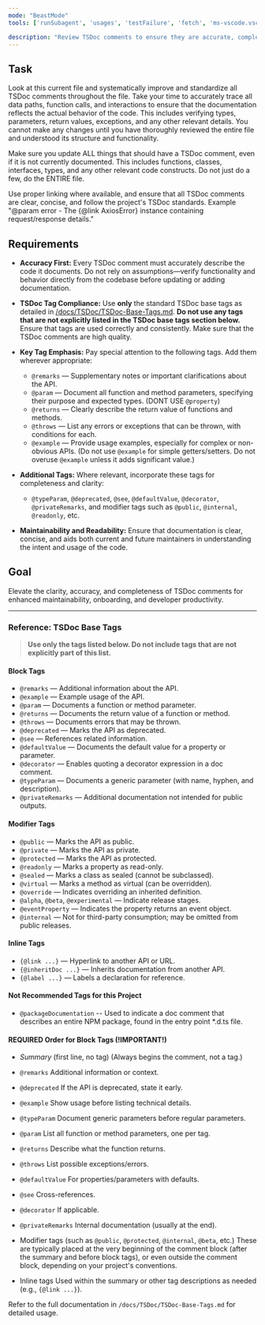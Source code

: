 ```yaml
---
mode: "BeastMode"
tools: ['runSubagent', 'usages', 'testFailure', 'fetch', 'ms-vscode.vscode-websearchforcopilot/websearch', 'todos', 'edit/createFile', 'edit/createDirectory', 'edit/editFiles', 'search/fileSearch', 'search/textSearch', 'search/listDirectory', 'search/readFile', 'search/codebase', 'runCommands/runInTerminal', 'runCommands/getTerminalOutput', 'runTasks/runTask', 'runTasks/getTaskOutput', 'vscode-mcp/get_diagnostics', 'vscode-mcp/get_references', 'vscode-mcp/get_symbol_lsp_info']

description: "Review TSDoc comments to ensure they are accurate, complete, and compliant with project standards."
---
```


## Task

Look at this current file and systematically improve and standardize all TSDoc comments throughout the file. Take your time to accurately trace all data paths, function calls, and interactions to ensure that the documentation reflects the actual behavior of the code. This includes verifying types, parameters, return values, exceptions, and any other relevant details. You cannot make any changes until you have thoroughly reviewed the entire file and understood its structure and functionality.

Make sure you update ALL things that should have a TSDoc comment, even if it is not currently documented. This includes functions, classes, interfaces, types, and any other relevant code constructs. Do not just do a few, do the ENTIRE file.

Use proper linking where available, and ensure that all TSDoc comments are clear, concise, and follow the project's TSDoc standards. Example "@param error - The {@link AxiosError} instance containing request/response details."

## Requirements

- **Accuracy First:**
  Every TSDoc comment must accurately describe the code it documents. Do not rely on assumptions—verify functionality and behavior directly from the codebase before updating or adding documentation.

- **TSDoc Tag Compliance:**
  Use **only** the standard TSDoc base tags as detailed in [/docs/TSDoc/TSDoc-Base-Tags.md](../../docs/TSDoc/TSDoc-Base-Tags.md).
  **Do not use any tags that are not explicitly listed in the TSDoc base tags section below.**
  Ensure that tags are used correctly and consistently.
  Make sure that the TSDoc comments are high quality.

- **Key Tag Emphasis:**
  Pay special attention to the following tags. Add them wherever appropriate:
  - `@remarks` — Supplementary notes or important clarifications about the API.
  - `@param` — Document all function and method parameters, specifying their purpose and expected types. (DONT USE `@property`)
  - `@returns` — Clearly describe the return value of functions and methods.
  - `@throws` — List any errors or exceptions that can be thrown, with conditions for each.
  - `@example` — Provide usage examples, especially for complex or non-obvious APIs. (Do not use `@example` for simple getters/setters. Do not overuse `@example` unless it adds significant value.)

- **Additional Tags:**
  Where relevant, incorporate these tags for completeness and clarity:
  - `@typeParam`, `@deprecated`, `@see`, `@defaultValue`, `@decorator`, `@privateRemarks`, and modifier tags such as `@public`, `@internal`, `@readonly`, etc.

- **Maintainability and Readability:**
  Ensure that documentation is clear, concise, and aids both current and future maintainers in understanding the intent and usage of the code.

## Goal

Elevate the clarity, accuracy, and completeness of TSDoc comments for enhanced maintainability, onboarding, and developer productivity.

---

### Reference: TSDoc Base Tags

> **Use only the tags listed below. Do not include tags that are not explicitly part of this list.**

#### Block Tags

- `@remarks` — Additional information about the API.
- `@example` — Example usage of the API.
- `@param` — Documents a function or method parameter.
- `@returns` — Documents the return value of a function or method.
- `@throws` — Documents errors that may be thrown.
- `@deprecated` — Marks the API as deprecated.
- `@see` — References related information.
- `@defaultValue` — Documents the default value for a property or parameter.
- `@decorator` — Enables quoting a decorator expression in a doc comment.
- `@typeParam` — Documents a generic parameter (with name, hyphen, and description).
- `@privateRemarks` — Additional documentation not intended for public outputs.

#### Modifier Tags

- `@public` — Marks the API as public.
- `@private` — Marks the API as private.
- `@protected` — Marks the API as protected.
- `@readonly` — Marks a property as read-only.
- `@sealed` — Marks a class as sealed (cannot be subclassed).
- `@virtual` — Marks a method as virtual (can be overridden).
- `@override` — Indicates overriding an inherited definition.
- `@alpha`, `@beta`, `@experimental` — Indicate release stages.
- `@eventProperty` — Indicates the property returns an event object.
- `@internal` — Not for third-party consumption; may be omitted from public releases.

#### Inline Tags

- `{@link ...}` — Hyperlink to another API or URL.
- `{@inheritDoc ...}` — Inherits documentation from another API.
- `{@label ...}` — Labels a declaration for reference.

#### Not Recommended Tags for this Project

- `@packageDocumentation` -- Used to indicate a doc comment that describes an entire NPM package, found in the entry point \*.d.ts file.

#### REQUIRED Order for Block Tags (!IMPORTANT!)

- _Summary_ (first line, no tag)
  (Always begins the comment, not a tag.)

- `@remarks`
  Additional information or context.

- `@deprecated`
  If the API is deprecated, state it early.

- `@example`
  Show usage before listing technical details.

- `@typeParam`
  Document generic parameters before regular parameters.

- `@param`
  List all function or method parameters, one per tag.

- `@returns`
  Describe what the function returns.

- `@throws`
  List possible exceptions/errors.

- `@defaultValue`
  For properties/parameters with defaults.

- `@see`
  Cross-references.

- `@decorator`
  If applicable.

- `@privateRemarks`
  Internal documentation (usually at the end).

- Modifier tags (such as `@public`, `@protected`, `@internal`, `@beta`, etc.)
  These are typically placed at the very beginning of the comment block (after the summary and before block tags), or even outside the comment block, depending on your project's conventions.

- Inline tags
  Used within the summary or other tag descriptions as needed (e.g., `{@link ...}`).

Refer to the full documentation in `/docs/TSDoc/TSDoc-Base-Tags.md` for detailed usage.
